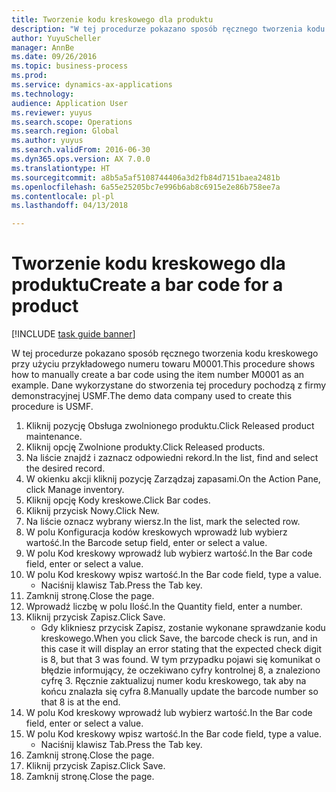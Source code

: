 ```yaml
--- 
title: Tworzenie kodu kreskowego dla produktu
description: "W tej procedurze pokazano sposób ręcznego tworzenia kodu kreskowego przy użyciu przykładowego numeru towaru M0001."
author: YuyuScheller
manager: AnnBe
ms.date: 09/26/2016
ms.topic: business-process
ms.prod: 
ms.service: dynamics-ax-applications
ms.technology: 
audience: Application User
ms.reviewer: yuyus
ms.search.scope: Operations
ms.search.region: Global
ms.author: yuyus
ms.search.validFrom: 2016-06-30
ms.dyn365.ops.version: AX 7.0.0
ms.translationtype: HT
ms.sourcegitcommit: a8b5a5af5108744406a3d2fb84d7151baea2481b
ms.openlocfilehash: 6a55e25205bc7e996b6ab8c6915e2e86b758ee7a
ms.contentlocale: pl-pl
ms.lasthandoff: 04/13/2018

---
```

# <a name="create-a-bar-code-for-a-product"></a><span data-ttu-id="2bcb4-103">Tworzenie kodu kreskowego dla produktu</span><span class="sxs-lookup"><span data-stu-id="2bcb4-103">Create a bar code for a product</span></span>

[!INCLUDE [task guide banner](../../includes/task-guide-banner.md)]

<span data-ttu-id="2bcb4-104">W tej procedurze pokazano sposób ręcznego tworzenia kodu kreskowego przy użyciu przykładowego numeru towaru M0001.</span><span class="sxs-lookup"><span data-stu-id="2bcb4-104">This procedure shows how to manually create a bar code using the item number M0001 as an example.</span></span> <span data-ttu-id="2bcb4-105">Dane wykorzystane do stworzenia tej procedury pochodzą z firmy demonstracyjnej USMF.</span><span class="sxs-lookup"><span data-stu-id="2bcb4-105">The demo data company used to create this procedure is USMF.</span></span>

1. <span data-ttu-id="2bcb4-106">Kliknij pozycję Obsługa zwolnionego produktu.</span><span class="sxs-lookup"><span data-stu-id="2bcb4-106">Click Released product maintenance.</span></span>
2. <span data-ttu-id="2bcb4-107">Kliknij opcję Zwolnione produkty.</span><span class="sxs-lookup"><span data-stu-id="2bcb4-107">Click Released products.</span></span>
3. <span data-ttu-id="2bcb4-108">Na liście znajdź i zaznacz odpowiedni rekord.</span><span class="sxs-lookup"><span data-stu-id="2bcb4-108">In the list, find and select the desired record.</span></span>
4. <span data-ttu-id="2bcb4-109">W okienku akcji kliknij pozycję Zarządzaj zapasami.</span><span class="sxs-lookup"><span data-stu-id="2bcb4-109">On the Action Pane, click Manage inventory.</span></span>
5. <span data-ttu-id="2bcb4-110">Kliknij opcję Kody kreskowe.</span><span class="sxs-lookup"><span data-stu-id="2bcb4-110">Click Bar codes.</span></span>
6. <span data-ttu-id="2bcb4-111">Kliknij przycisk Nowy.</span><span class="sxs-lookup"><span data-stu-id="2bcb4-111">Click New.</span></span>
7. <span data-ttu-id="2bcb4-112">Na liście oznacz wybrany wiersz.</span><span class="sxs-lookup"><span data-stu-id="2bcb4-112">In the list, mark the selected row.</span></span>
8. <span data-ttu-id="2bcb4-113">W polu Konfiguracja kodów kreskowych wprowadź lub wybierz wartość.</span><span class="sxs-lookup"><span data-stu-id="2bcb4-113">In the Barcode setup field, enter or select a value.</span></span>
9. <span data-ttu-id="2bcb4-114">W polu Kod kreskowy wprowadź lub wybierz wartość.</span><span class="sxs-lookup"><span data-stu-id="2bcb4-114">In the Bar code field, enter or select a value.</span></span>
10. <span data-ttu-id="2bcb4-115">W polu Kod kreskowy wpisz wartość.</span><span class="sxs-lookup"><span data-stu-id="2bcb4-115">In the Bar code field, type a value.</span></span>
    * <span data-ttu-id="2bcb4-116">Naciśnij klawisz Tab.</span><span class="sxs-lookup"><span data-stu-id="2bcb4-116">Press the Tab key.</span></span>  
11. <span data-ttu-id="2bcb4-117">Zamknij stronę.</span><span class="sxs-lookup"><span data-stu-id="2bcb4-117">Close the page.</span></span>
12. <span data-ttu-id="2bcb4-118">Wprowadź liczbę w polu Ilość.</span><span class="sxs-lookup"><span data-stu-id="2bcb4-118">In the Quantity field, enter a number.</span></span>
13. <span data-ttu-id="2bcb4-119">Kliknij przycisk Zapisz.</span><span class="sxs-lookup"><span data-stu-id="2bcb4-119">Click Save.</span></span>
    * <span data-ttu-id="2bcb4-120">Gdy klikniesz przycisk Zapisz, zostanie wykonane sprawdzanie kodu kreskowego.</span><span class="sxs-lookup"><span data-stu-id="2bcb4-120">When you click Save, the barcode check is run, and in this case it will display an error stating that the expected check digit is 8, but that 3 was found.</span></span> <span data-ttu-id="2bcb4-121">W tym przypadku pojawi się komunikat o błędzie informujący, że oczekiwano cyfry kontrolnej 8, a znaleziono cyfrę 3. Ręcznie zaktualizuj numer kodu kreskowego, tak aby na końcu znalazła się cyfra 8.</span><span class="sxs-lookup"><span data-stu-id="2bcb4-121">Manually update the barcode number so that 8 is at the end.</span></span>  
14. <span data-ttu-id="2bcb4-122">W polu Kod kreskowy wprowadź lub wybierz wartość.</span><span class="sxs-lookup"><span data-stu-id="2bcb4-122">In the Bar code field, enter or select a value.</span></span>
15. <span data-ttu-id="2bcb4-123">W polu Kod kreskowy wpisz wartość.</span><span class="sxs-lookup"><span data-stu-id="2bcb4-123">In the Bar code field, type a value.</span></span>
    * <span data-ttu-id="2bcb4-124">Naciśnij klawisz Tab.</span><span class="sxs-lookup"><span data-stu-id="2bcb4-124">Press the Tab key.</span></span>  
16. <span data-ttu-id="2bcb4-125">Zamknij stronę.</span><span class="sxs-lookup"><span data-stu-id="2bcb4-125">Close the page.</span></span>
17. <span data-ttu-id="2bcb4-126">Kliknij przycisk Zapisz.</span><span class="sxs-lookup"><span data-stu-id="2bcb4-126">Click Save.</span></span>
18. <span data-ttu-id="2bcb4-127">Zamknij stronę.</span><span class="sxs-lookup"><span data-stu-id="2bcb4-127">Close the page.</span></span>


